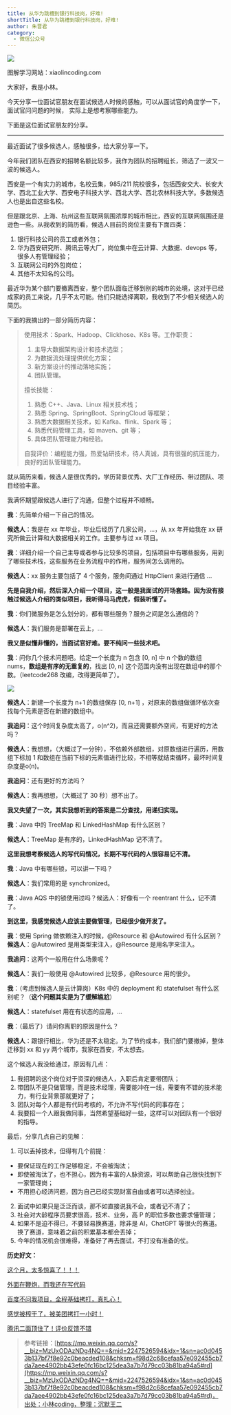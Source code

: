 ```yaml
---
title: 从华为跳槽到银行科技岗，好难!
shortTitle: 从华为跳槽到银行科技岗，好难!
author: 朱晋君
category:
  - 微信公众号
---
```


![](https://mmbiz.qpic.cn/mmbiz_png/J0g14CUwaZclQSAM41A1ZnFukibKNKGiapfQQZJOKziaehj1pZzNHTicFkDKBMhTBzjZjys2GHM2nWd3LWt5SA7y0A/640?wx_fmt=png&wxfrom=5&wx_lazy=1&wx_co=1)

图解学习网站：xiaolincoding.com

  

大家好，我是小林。

  

今天分享一位面试官朋友在面试候选人时候的感触，可以从面试官的角度学一下，面试官问问题的时候， 实际上是想考察哪些能力。

  

下面是这位面试官朋友的分享。

  

* * *

最近面试了很多候选人，感触很多，给大家分享一下。

今年我们团队在西安的招聘名额比较多，我作为团队的招聘组长，筛选了一波又一波的候选人。

西安是一个有实力的城市，名校云集，985/211 院校很多，包括西安交大、长安大学、西北工业大学、西安电子科技大学、西北大学、西北农林科技大学。多数候选人也是出自这些名校。

但是跟北京、上海、杭州这些互联网氛围浓厚的城市相比，西安的互联网氛围还是逊色一些。从我收到的简历看，候选人目前的岗位主要有下面四类：

1.  银行科技公司的员工或者外包；
2.  华为西安研究所、腾讯云等大厂，岗位集中在云计算、大数据、devops 等，很多人有管理经验；
3.  互联网公司的外包岗位；
4.  其他不太知名的公司。

最近华为某个部门要撤离西安，整个团队面临迁移到别的城市的处境，这对于已经成家的员工来说，几乎不太可能。他们只能选择离职，我收到了不少相关候选人的简历。

下面的我摘出的一部分简历内容：

> 使用技术：Spark、Hadoop、Clickhose、K8s 等。工作职责：
> 
> 1.  主导大数据架构设计和技术选型；
> 2.  为数据流处理提供优化方案；
> 3.  新方案设计的推动落地实施；
> 4.  团队管理。
> 
> 擅长技能：
> 
> 1.  熟悉 C++、Java、Linux 相关技术栈；
> 2.  熟悉 Spring、SpringBoot、SpringCloud 等框架；
> 3.  熟悉大数据相关技术，如 Kafka、flink、Spark 等；
> 4.  熟悉代码管理工具，如 maven、git 等；
> 5.  具体团队管理能力和经验。
> 
> 自我评价：编程能力强，热爱钻研技术，待人真诚，具有很强的抗压能力，良好的团队管理能力。

就从简历来看，候选人是很优秀的，学历背景优秀、大厂工作经历、带过团队、项目经验丰富。

我满怀期望跟候选人进行了沟通，但整个过程并不顺畅。

**我**：先简单介绍一下自己的情况。

**候选人**：我是在 xx 年毕业，毕业后经历了几家公司，...，从 xx 年开始我在 xx 研究所做云计算和大数据相关的工作。主要参与过 xx 项目。

**我**：详细介绍一个自己主导或者参与比较多的项目，包括项目中有哪些服务，用到了哪些技术栈，这些服务在业务流程中的作用，服务间怎么调用的。

**候选人**：xx 服务主要包括了 4 个服务，服务间通过 HttpClient 来进行通信 ...

**先是自我介绍，然后深入介绍一个项目，这一般是我面试的开场套路。因为没有接触过候选人介绍的类似项目，我听得马马虎虎，假装听懂了。**

**我**：你们微服务是怎么划分的，都有哪些服务？服务之间是怎么通信的？

**候选人**：我们服务是部署在云上，...

**我又是似懂非懂的，当面试官好难。要不纯问一些技术吧。**

**我**：问你几个技术问题吧。给定一个长度为 n 包含 \[0, n\] 中 n 个数的数组 nums，**数组是有序的无重复的**，找出 \[0, n\] 这个范围内没有出现在数组中的那个数。（leetcode268 改编，改得更简单了）。

![](https://mmbiz.qpic.cn/mmbiz_png/a1gicTYmvicdicjMcRQtNeqVDJZfuOOnKHBUaPhvyAarZTWZFZrc12ox5m6YcJibke2xr76vTjtFLYMU3nBk6hqibAw/640?wx_fmt=png)

**候选人**：新建一个长度为 n+1 的数组保存 \[0, n+1\] ，对原来的数组做循环依次查找每个元素是否在新建的数组中。

**我追问**：这个时间复杂度太高了，o(n^2)，而且还需要额外空间，有更好的方法吗？

**候选人**：我想想，（大概过了一分钟），不依赖外部数组，对原数组进行遍历，用数组下标加 1 和数组在当前下标的元素值进行比较，不相等就结束循环，最坏时间复杂度是o(n)。

**我追问**：还有更好的方法吗？

**候选人**：我再想想，（大概过了 30 秒）想不出了。

**我又失望了一次，其实我想听到的答案是二分查找，用递归实现。**

**我**：Java 中的 TreeMap 和 LinkedHashMap 有什么区别？

**候选人**：TreeMap 是有序的，LinkedHashMap 记不清了。

**这里我想考察候选人的写代码情况，长期不写代码的人很容易记不清。**

**我**：Java 中有哪些锁，可以讲一下吗？

**候选人**：我们常用的是 synchronized。

**我**：Java AQS 中的锁使用过吗？候选人：好像有一个 reentrant 什么，记不清了。

**到这里，我感觉候选人应该主要做管理，已经很少做开发了。**

**我**：使用 Spring 做依赖注入的时候，@Resource 和 @Autowired 有什么区别？**候选人**：@Autowired 是用类型来注入，@Resource 是用名字来注入。

**我追问**：这两个一般用在什么场景呢？

**候选人**：我们一般使用 @Autowired 比较多，@Resource 用的很少。

**我**：（考虑到候选人是云计算岗）K8s 中的 deployment 和 statefulset 有什么区别呢？（**这个问题其实是为了缓解尴尬**）

**候选人**：statefulset 用在有状态的应用，...

**我**：（最后了）请问你离职的原因是什么？

**候选人**：跟银行相比，华为还是不太稳定。为了节约成本，我们部门要撤掉，整体迁移到 xx 和 yy 两个城市，我家在西安，不太想去。

这个候选人我没给通过，原因有几点：

1.  我招聘的这个岗位对于资深的候选人，入职后肯定要带团队；
2.  带团队不是只做管理，而是技术经理，需要能冲在一线，需要有不错的技术能力，有行业背景那就更好了；
3.  团队对每个人都是有代码考核的，不允许不写代码的同事存在；
4.  我要招一个人跟我做同事，当然希望基础好一些，这样可以对团队有一个很好的指导。

最后，分享几点自己的见解：

1.  可以丢掉技术，但得有几个前提：

*   要保证现在的工作足够稳定，不会被淘汰；
*   即使被淘汰了，也不担心，因为有丰富的人脉资源，可以帮助自己很快找到下一家管理岗；
*   不用担心经济问题，因为自己已经实现财富自由或者可以选择创业。

2.  面试中如果只是泛泛而谈，那不如直接说我不会，或者记不清了；
3.  社会对大龄程序员要求很高，技术、业务，高 P 的职位多数也要求懂管理；
4.  如果不是迫不得已，不要轻易换赛道，除非是 AI，ChatGPT 等很火的赛道。换了赛道，意味着之前的积累基本都会丢掉；
5.  今年的情况机会很难得，准备好了再去面试，不打没有准备的仗。

 

 

**历史好文：**

[这个月，太多惊喜了！！！](http://mp.weixin.qq.com/s?__biz=MzUxODAzNDg4NQ==&mid=2247526533&idx=1&sn=c9aebdfa04b84bbac4791b49cfaf713d&chksm=f98d2c2fcefaa53963857be8e03c83b0008669d30136f7ad6e17f3fd40ecabc5818ae3be0d34&scene=21#wechat_redirect) **[](http://mp.weixin.qq.com/s?__biz=MzUxODAzNDg4NQ==&mid=2247526533&idx=1&sn=c9aebdfa04b84bbac4791b49cfaf713d&chksm=f98d2c2fcefaa53963857be8e03c83b0008669d30136f7ad6e17f3fd40ecabc5818ae3be0d34&scene=21#wechat_redirect)** 

[外面在鞭炮，而我还在写代码](http://mp.weixin.qq.com/s?__biz=MzUxODAzNDg4NQ==&mid=2247526545&idx=1&sn=c8d4e0f2a4755f187b28439111bcc762&chksm=f98d2c3bcefaa52dbafb00932792d00874b38311b97d5a831685949631bc82be9af7cbc53ee4&scene=21#wechat_redirect)

[百度不问我项目，全程基础拷打，真扎心！](http://mp.weixin.qq.com/s?__biz=MzUxODAzNDg4NQ==&mid=2247526579&idx=1&sn=e5d3c69f2c6d3ae4d77ce0b5676bc766&chksm=f98d2c19cefaa50fd8d719190baab62bf2ee25216425b4f9f6ee03b5ea058f4bc8a34930c668&scene=21#wechat_redirect) 

 

[感觉被榨干了，被美团拷打一小时！](http://mp.weixin.qq.com/s?__biz=MzUxODAzNDg4NQ==&mid=2247526588&idx=1&sn=39d2bca8f21538399bba5906d72af250&chksm=f98d2c16cefaa5006917397742c85875f646cc863f520bfa6511fe24bce2791ec1e1475e4932&scene=21#wechat_redirect) 

 

[腾讯二面顶住了！评价反馈不错](http://mp.weixin.qq.com/s?__biz=MzUxODAzNDg4NQ==&mid=2247526456&idx=1&sn=91c449f268e0b132d97f33032bf81409&chksm=f98d2c92cefaa58489621f901108b7cfba44f2f7059111e39d5922c7c3589ed06acfb4c08e17&scene=21#wechat_redirect)

>参考链接：[https://mp.weixin.qq.com/s?__biz=MzUxODAzNDg4NQ==&mid=2247526594&idx=1&sn=ac0d0453b137bf7f8e92c0beacded108&chksm=f98d2c68cefaa57e092455cb7da7aee4902bb43efe0fc16bc125dea3a7b7d79cc03b81ba94a5#rd](https://mp.weixin.qq.com/s?__biz=MzUxODAzNDg4NQ==&mid=2247526594&idx=1&sn=ac0d0453b137bf7f8e92c0beacded108&chksm=f98d2c68cefaa57e092455cb7da7aee4902bb43efe0fc16bc125dea3a7b7d79cc03b81ba94a5#rd)，出处：小林coding，整理：沉默王二
